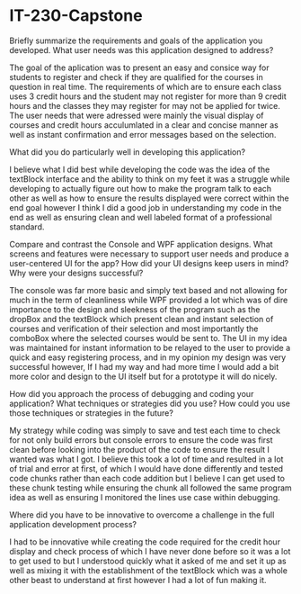 # IT-230-Capstone

Briefly summarize the requirements and goals of the application you developed. What user needs was this application designed to address?

  The goal of the aplication was to present an easy and consice way for students to register and check if they are qualified for the courses in question in real time. The requirements of which are to ensure each class uses 3 credit hours and the student may not register for more than 9 credit hours and the classes they may register for may not be applied for twice. The user needs that were adressed were mainly the visual display of courses and credit hours acculumlated in a clear and concise manner as well as instant confirmation and error messages based on the selection.


What did you do particularly well in developing this application?

  I believe what I did best while developing the code was the idea of the textBlock interface and the ability to think on my feet it was a struggle while developing to actually figure out how to make the program talk to each other as well as how to ensure the results displayed were correct within the end goal however I think I did a good job in understanding my code in the end as well as ensuring clean and well labeled format of a professional standard.


Compare and contrast the Console and WPF application designs. What screens and features were necessary to support user needs and produce a user-centered UI for the app? How did your UI designs keep users in mind? Why were your designs successful?

  The console was far more basic and simply text based and not allowing for much in the term of cleanliness while WPF provided a lot which was of dire importance to the design and sleekness of the program such as the dropBox and the textBlock which present clean and instant selection of courses and verification of their selection and most importantly the comboBox where the selected courses would be sent to. The UI in my idea was maintained for instant information to be relayed to the user to provide a quick and easy registering process, and in my opinion my design was very successful however, If I had my way and had more time I would add a bit more color and design to the UI itself but for a prototype it will do nicely.


How did you approach the process of debugging and coding your application? What techniques or strategies did you use? How could you use those techniques or strategies in the future?

  My strategy while coding was simply to save and test each time to check for not only build errors but console errors to ensure the code was first clean before looking into the product of the code to ensure the result I wanted was what I got. I believe this took a lot of time and resulted in a lot of trial and error at first, of which I would have done differently and tested code chunks rather than each code addition but I believe I can get used to these chunk testing while ensuring the chunk all followed the same program idea as well as ensuring I monitored the lines use case within debugging.


Where did you have to be innovative to overcome a challenge in the full application development process?

  I had to be innovative while creating the code required for the credit hour display and check process of which I have never done before so it was a lot to get used to but I understood quickly what it asked of me and set it up as well as mixing it with the establishment of the textBlock which was a whole other beast to understand at first however I had a lot of fun making it.
